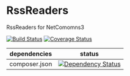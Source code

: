 RssReaders
=======

RssReaders for NetComomns3

[![Build Status](https://api.travis-ci.org/NetCommons3/RssReaders.png?branch=master)](https://travis-ci.org/NetCommons3/RssReaders)
[![Coverage Status](https://coveralls.io/repos/NetCommons3/RssReaders/badge.png?branch=master)](https://coveralls.io/r/NetCommons3/RssReaders?branch=master)

| dependencies | status |
| ------------ | ------ |
| composer.json | [![Dependency Status](https://www.versioneye.com/user/projects/53df214081a7ff3094000015/badge.png)](https://www.versioneye.com/user/projects/53df214081a7ff3094000015) |
